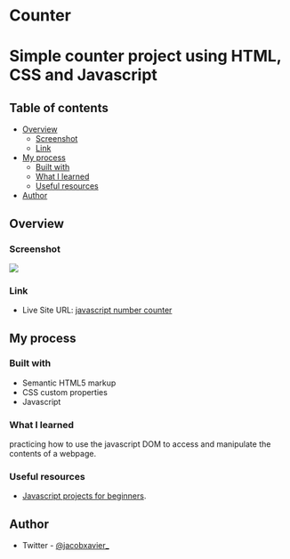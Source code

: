# Counter

<h1>Simple counter project using HTML, CSS and Javascript</h1>

## Table of contents

- [Overview](#overview)
  - [Screenshot](#screenshot)
  - [Link](#link)
- [My process](#my-process)
  - [Built with](#built-with)
  - [What I learned](#what-i-learned)
  - [Useful resources](#useful-resources)
- [Author](#author)

## Overview

### Screenshot

![](screeenshot-1.png)

### Link

- Live Site URL: [javascript number counter](https://javascript-number-counter.netlify.app)


## My process

### Built with

- Semantic HTML5 markup
- CSS custom properties
- Javascript

### What I learned

practicing how to use the javascript DOM to access and manipulate the contents of a webpage.

### Useful resources

- [Javascript projects for beginners](https://www.freecodecamp.org/news/javascript-projects-for-beginners).

## Author

- Twitter - [@jacobxavier\_](https://twitter.com/jacobxavier_)
